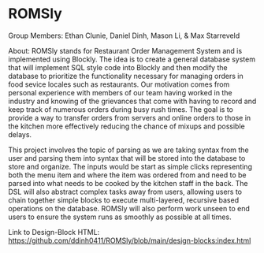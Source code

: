 # ROMSly
Group Members: Ethan Clunie, Daniel Dinh, Mason Li, & Max Starreveld

About: ROMSly stands for Restaurant Order Management System and is implemented using Blockly. The idea is to create a general database system that will implement SQL style code into Blockly and then modify the database to prioritize the functionality necessary for managing orders in food sevice locales such as restaurants. Our motivation comes from personal experience with members of our team having worked in the industry and knowing of the grievances that come with having to record and keep track of numerous orders during busy rush times. The goal is to provide a way to transfer orders from servers and online orders to those in the kitchen more effectively reducing the chance of mixups and possible delays.

This project involves the topic of parsing as we are taking syntax from the user and parsing them into syntax that will be stored into the database to store and organize. The inputs would be start as simple clicks representing both the menu item and where the item was ordered from and need to be parsed into what needs to be cooked by the kitchen staff in the back. The DSL will also abstract complex tasks away from users, allowing users to chain together simple blocks to execute multi-layered, recursive based operations on the database. ROMSly will also perform work unseen to end users to ensure the system runs as smoothly as possible at all times.

Link to Design-Block HTML: https://github.com/ddinh0411/ROMSly/blob/main/design-blocks:index.html